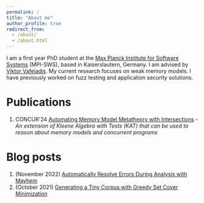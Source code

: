 ```yaml
---
permalink: /
title: "About me"
author_profile: true
redirect_from: 
  - /about/
  - /about.html
---
```



I am a first year PhD student at the [Max Planck Institute for Software Systems](https://www.mpi-sws.org/) (MPI-SWS), based in Kaiserslautern, Germany.
I am advised by [Viktor Vafeiadis](https://people.mpi-sws.org/~viktor/). My current research focuses on weak memory models. 
I have previously worked on fuzz testing and application security solutions.


# Publications
1. CONCUR'24 [Automating Memory Model Metatheory with Intersections](https://doi.org/10.4230/LIPIcs.CONCUR.2024.33) - _An extension of Kleene Algebra with Tests (KAT) that can be used to reason about memory models and concurrent programs_


[//]: # (---)

[//]: # (title: "Automating Memory Model Metatheory with Intersections")

[//]: # (collection: publications)

[//]: # (category: conferences)

[//]: # (permalink: /publication/automating-memory-model-metatheory)

[//]: # (excerpt: 'An extension of Kleene Algebra with Tests &#40;KAT&#41; that can be used to reason about memory models and concurrent programs')

[//]: # (date: 2024-09-13)

[//]: # (venue: '35th International Conference on Concurrency Theory &#40;CONCUR&#41;')

[//]: # (paperurl: 'https://doi.org/10.4230/LIPIcs.CONCUR.2024.33')

[//]: # (slidesurl: 'http://ariskoutsou.github.io/files/slides-concur24.pdf')

[//]: # (---)

# Blog posts
1. (November 2022) [Automatically Resolve Errors During Analysis with Mayhem](https://www.mayhem.security/blog/automatically-resolve-errors-during-analysis-with-mayhem)
2. (October 2021) [Generating a Tiny Corpus with Greedy Set Cover Minimization](https://www.mayhem.security/blog/efficient-corpus-minimization) 


